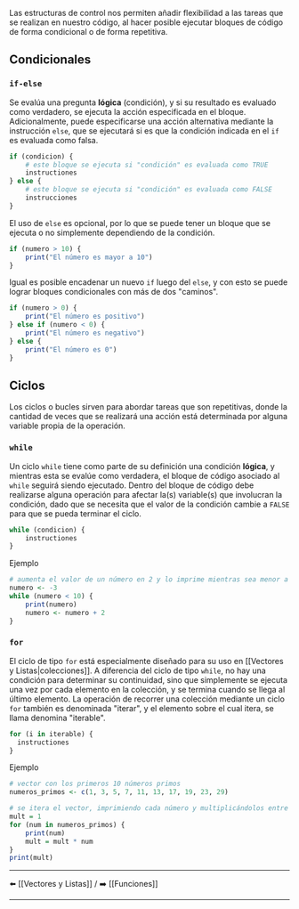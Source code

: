 Las estructuras de control nos permiten añadir flexibilidad a las tareas que se realizan en nuestro código, al hacer posible ejecutar bloques de código de forma condicional o de forma repetitiva.

## Condicionales

### `if-else`
Se evalúa una pregunta **lógica** (condición), y si su resultado es evaluado como verdadero, se ejecuta la acción especificada en el bloque. Adicionalmente, puede especificarse una acción alternativa mediante la instrucción `else`, que se ejecutará si es que la condición indicada en el `if` es evaluada como falsa.
```r
if (condicion) {
	# este bloque se ejecuta si "condición" es evaluada como TRUE
	instructiones
} else {
	# este bloque se ejecuta si "condición" es evaluada como FALSE
	instrucciones
}
```

El uso de `else` es opcional, por lo que se puede tener un bloque que se ejecuta o no simplemente dependiendo de la condición.
```r
if (numero > 10) {
	print("El número es mayor a 10")
}
```

Igual es posible encadenar un nuevo `if` luego del `else`, y con esto se puede lograr bloques condicionales con más de dos "caminos".
```r
if (numero > 0) {
	print("El número es positivo")
} else if (numero < 0) {
	print("El número es negativo")
} else {
	print("El número es 0")
}
```

## Ciclos
Los ciclos o bucles sirven para abordar tareas que son repetitivas, donde la cantidad de veces que se realizará una acción está determinada por alguna variable propia de la operación.

### `while`
Un ciclo `while` tiene como parte de su definición una condición **lógica**, y mientras esta se evalúe como verdadera, el bloque de código asociado al `while` seguirá siendo ejecutado. Dentro del bloque de código debe realizarse alguna operación para afectar la(s) variable(s) que involucran la condición, dado que se necesita que el valor de la condición cambie a `FALSE` para que se pueda terminar el ciclo.

```r
while (condicion) {
	instructiones
}
```

Ejemplo
```r
# aumenta el valor de un número en 2 y lo imprime mientras sea menor a 10
numero <- -3
while (numero < 10) {
	print(numero)
	numero <- numero + 2
}
```

### `for`
El ciclo de tipo `for` está especialmente diseñado para su uso en [[Vectores y Listas|colecciones]]. A diferencia del ciclo de tipo `while`, no hay una condición para determinar su continuidad, sino que simplemente se ejecuta una vez por cada elemento en la colección, y se termina cuando se llega al último elemento. La operación de recorrer una colección mediante un ciclo `for` también es denominada "iterar", y el elemento sobre el cual itera, se llama denomina "iterable".

```r
for (i in iterable) {
  instructiones
}
```

Ejemplo
```r
# vector con los primeros 10 números primos
numeros_primos <- c(1, 3, 5, 7, 11, 13, 17, 19, 23, 29)

# se itera el vector, imprimiendo cada número y multiplicándolos entre sí
mult = 1
for (num in numeros_primos) {
    print(num)
    mult = mult * num
}
print(mult)
```

---
⬅️ [[Vectores y Listas]]  /  ➡️ [[Funciones]]

---
